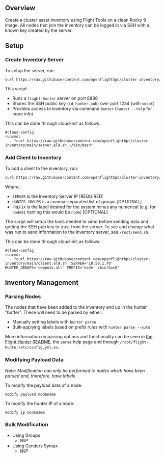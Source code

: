 ## Overview

Create a cluster asset inventory using Flight Tools on a clean Rocky 9 image. All nodes that join the inventory can be logged in via SSH with a known key created by the server.

## Setup

### Create Inventory Server

To setup the server, run:
```bash
curl https://raw.githubusercontent.com/openflighthpc/cluster-inventory/main/server.el9.sh |/bin/bash
```

This script: 
- Runs a `flight-hunter` server on port 8888
- Shares the SSH public key (`id_hunter.pub`) over port 1234 (with `socat`) 
- Provides access to inventory via command `hunter` (`hunter --help` for more info) 

This can be done through cloud-init as follows:
```
#cloud-config
runcmd:
  - "curl https://raw.githubusercontent.com/openflighthpc/cluster-inventory/main/server.el9.sh |/bin/bash"
```

### Add Client to Inventory

To add a client to the inventory, run:
```bash
curl https://raw.githubusercontent.com/openflighthpc/cluster-inventory/main/client.el9.sh |SERVER="SERVER_IP_ADDRESS" HUNTER_GROUPS='compute,all' PREFIX='node' /bin/bash
```

Where:
- `SERVER` is the Inventory Server IP [REQUIRED]
- `HUNTER_GROUPS` is a comma-separated list of groups [OPTIONAL]
- `PREFIX` is the label desired for the system minus any numerical (e.g. for `node01` naming this would be `node`) [OPTIONAL]

The script will setup the tools needed to send before sending data and getting the SSH pub key to trust from the server. To see and change what was run to send information to the inventory server, see `/root/send.sh`.

This can be done through cloud-init as follows:
```
#cloud-config
runcmd:
  - "curl https://raw.githubusercontent.com/openflighthpc/cluster-inventory/main/client.el9.sh |SERVER='10.50.1.70' HUNTER_GROUPS='compute,all' PREFIX='node' /bin/bash"
```

## Inventory Management

### Parsing Nodes

The nodes that have been added to the inventory end up in the hunter "buffer". These will need to be parsed by either:
- Manually setting labels with `hunter parse`
- Bulk-applying labels based on prefix rules with `hunter parse --auto` 

More information on parsing options and functionality can be seen in [the Flight Hunter README](https://github.com/openflighthpc/flight-hunter/tree/develop#parsing-nodes), the `parse` help page and through `/root/flight-hunter/etc/config.yml.ex`. 

### Modifying Payload Data

_Note: Modification can only be performed to nodes which have been parsed and, therefore, have labels_

To modify the payload data of a node:
```
modify payload nodename
```

To modify the hunter IP of a node:
```
modify ip nodename
```

### Bulk Modification 

- Using Groups 
    - _WIP_
- Using Genders Syntax
    - _WIP_
